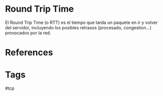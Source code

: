 # Round Trip Time
El Round Trip Time (o RTT) es el tiempo que tarda un paquete en ir y volver del servidor, incluyendo los posibles retrasos (procesado, congestion...) provocados por la red.

# References



# Tags
#tcp 